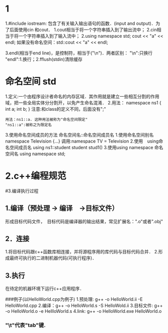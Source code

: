 # 1
1.#include<iostream>
iostream: 包含了有关输入输出语句的函数．(input and output)．为了后面使用cin 和cout．
	1.cout相当于将一个字符串插入到了输出流中；
	2.cin相当于将一个字符串插入到了输入流中；
2.using namespace std; 
	cout << "a" << endl;
如果没有命名空间：std::cout <<  "a" << endl;
	
3.endl(相当于end line)，是控制符，相当于("\n")．两者区别：
	"\n":只换行
	"endl":1.换行；2.fflush(stdin)清除缓存


# 命名空间 std
1.定义:一个由程序设计者命名的内存区域．其作用就是建立一些相互分割的作用域，把一些全局实体分分割开，以免产生命名混淆．
2.用法：
	namespace ns1
	{
	int a;
	int b;
	}
	注意:和class的定义不同，后面没有";"
	
	用法：ns1::a. 这种用法被称为"命名空间限定"
	"ns1::a":被称之为限定名

3.使用命名空间成员的方法
	命名空间名::命名空间成员名
	1.使用命名空间别名
		namespace Television
		{...}
		调用:namespace TV = Television
	2.使用　using命名空间成员名
		using ns1::student
		student stud1()
	3.使用using namespace 命名空间名
		using namespace std;	

# 2.c++编程规范

#3.编译执行过程
## 1.编译（预处理 -> 编译　->目标文件）
形成目标代码文件，　目标代码是编译器的输出结果，常见扩展名：".o"或者".obj"
## 2．连接
1.将目标代码跟c++函数库相连接，并将源程序用的库代码与目标代码合并．
2.形成最终可执行的二进制机器代码(可执行程序)．
## 3.执行
在待定的机器环境下运行c++应用程序．

###例子(以HelloWorld.cpp为例子)
1.预处理: g++ -o HelloWorld.ii -E HelloWorld.cpp
2.编译：g++ -o HelloWorld.s -S HelloWold.ii
3.目标文件: g++ -o HelloWorld.o -e HellloWorld.s
4.link: g++ -o HelloWorld.exe HelloWorld.o	

### "\t"代表"tab"键.
